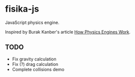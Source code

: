 # fisika-js

JavaScript physics engine.

Inspired by Burak Kanber's article [How Physics Engines Work](http://buildnewgames.com/gamephysics/).

## TODO

- Fix gravity calculation
- Fix (?) drag calculation
- Complete collisions demo